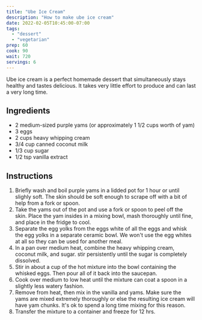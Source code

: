 ```yaml
---
title: "Ube Ice Cream"
description: "How to make ube ice cream"
date: 2022-02-05T10:45:00-07:00
tags:
  - "dessert"
  - "vegetarian"
prep: 60
cook: 90
wait: 720
servings: 6
---
```


Ube ice cream is a perfect homemade dessert that simultaneously stays healthy and tastes delicious. It takes very little effort to produce and can last a very long time.

## Ingredients

* 2 medium-sized purple yams (or approximately 1 1/2 cups worth of yam)
* 3 eggs
* 2 cups heavy whipping cream
* 3/4 cup canned coconut milk
* 1/3 cup sugar
* 1/2 tsp vanilla extract

## Instructions

1. Briefly wash and boil purple yams in a lidded pot for 1 hour or until slighly soft. The skin should be soft enough to scrape off with a bit of help from a fork or spoon.
2. Take the yams out of the pot and use a fork or spoon to peel off the skin. Place the yam insides in a mixing bowl, mash thoroughly until fine, and place in the fridge to cool.
3. Separate the egg yolks from the eggs white of all the eggs and whisk the egg yolks in a separate ceramic bowl. We won't use the egg whites at all so they can be used for another meal.
4. In a pan over medium heat, combine the heavy whipping cream, coconut milk, and sugar. stir persistently until the sugar is completely dissolved.
5. Stir in about a cup of the hot mixture into the bowl containing the whisked eggs. Then pour all of it back into the saucepan.
6. Cook over medium to low heat until the mixture can coat a spoon in a slightly less watery fashion.
7. Remove from heat, then mix in the vanilla and yams. Make sure the yams are mixed extremely thoroughly or else the resulting ice cream will have yam chunks. It's ok to spend a long time mixing for this reason.
8. Transfer the mixture to a container and freeze for 12 hrs.
